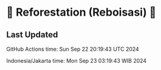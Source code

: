 
# 🌳 Reforestation (Reboisasi) 🌲

## Last Updated

GitHub Actions time: Sun Sep 22 20:19:43 UTC 2024

Indonesia/Jakarta time: Mon Sep 23 03:19:43 WIB 2024
